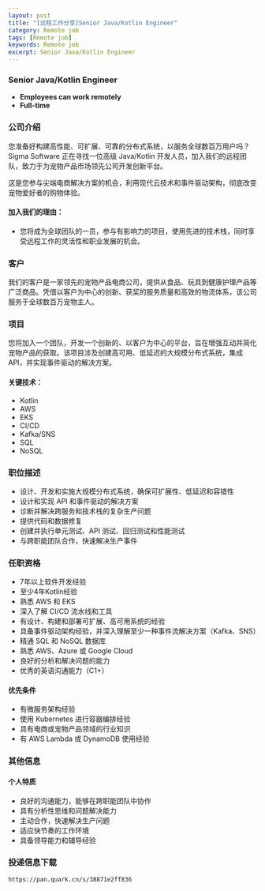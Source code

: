 ```yaml
---
layout: post
title: "[远程工作分享]Senior Java/Kotlin Engineer"
category: Remote job
tags: [Remote job]
keywords: Remote job
excerpt: Senior Java/Kotlin Engineer
---
```


### Senior Java/Kotlin Engineer

- **Employees can work remotely**
- **Full-time**

### 公司介绍

您准备好构建高性能、可扩展、可靠的分布式系统，以服务全球数百万用户吗？Sigma Software 正在寻找一位高级 Java/Kotlin 开发人员，加入我们的远程团队，致力于为宠物产品市场领先公司开发创新平台。

这是您参与尖端电商解决方案的机会，利用现代云技术和事件驱动架构，彻底改变宠物爱好者的购物体验。

#### 加入我们的理由：
- 您将成为全球团队的一员，参与有影响力的项目，使用先进的技术栈，同时享受远程工作的灵活性和职业发展的机会。

### 客户

我们的客户是一家领先的宠物产品电商公司，提供从食品、玩具到健康护理产品等广泛商品。凭借以客户为中心的创新、获奖的服务质量和高效的物流体系，该公司服务于全球数百万宠物主人。

### 项目

您将加入一个团队，开发一个创新的、以客户为中心的平台，旨在增强互动并简化宠物产品的获取。该项目涉及创建高可用、低延迟的大规模分布式系统，集成 API，并实现事件驱动的解决方案。

#### 关键技术：
- Kotlin
- AWS
- EKS
- CI/CD
- Kafka/SNS
- SQL
- NoSQL

### 职位描述

- 设计、开发和实施大规模分布式系统，确保可扩展性、低延迟和容错性
- 设计和实现 API 和事件驱动的解决方案
- 诊断并解决跨服务和技术栈的复杂生产问题
- 提供代码和数据修复
- 创建并执行单元测试、API 测试、回归测试和性能测试
- 与跨职能团队合作，快速解决生产事件

### 任职资格

- 7年以上软件开发经验
- 至少4年Kotlin经验
- 熟悉 AWS 和 EKS
- 深入了解 CI/CD 流水线和工具
- 有设计、构建和部署可扩展、高可用系统的经验
- 具备事件驱动架构经验，并深入理解至少一种事件流解决方案（Kafka、SNS）
- 精通 SQL 和 NoSQL 数据库
- 熟悉 AWS、Azure 或 Google Cloud
- 良好的分析和解决问题的能力
- 优秀的英语沟通能力（C1+）

#### 优先条件

- 有微服务架构经验
- 使用 Kubernetes 进行容器编排经验
- 具有电商或宠物产品领域的行业知识
- 有 AWS Lambda 或 DynamoDB 使用经验

### 其他信息

#### 个人特质

- 良好的沟通能力，能够在跨职能团队中协作
- 具有分析性思维和问题解决能力
- 主动合作，快速解决生产问题
- 适应快节奏的工作环境
- 具备领导能力和辅导经验

### 投递信息下载

    https://pan.quark.cn/s/38871e2ff836
